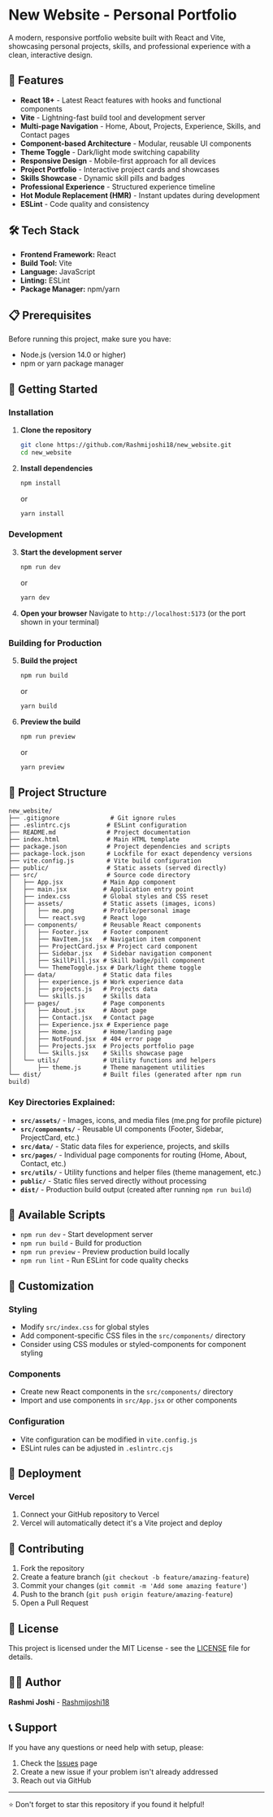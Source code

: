 # New Website - Personal Portfolio

A modern, responsive portfolio website built with React and Vite, showcasing personal projects, skills, and professional experience with a clean, interactive design.

## 🚀 Features

- **React 18+** - Latest React features with hooks and functional components
- **Vite** - Lightning-fast build tool and development server
- **Multi-page Navigation** - Home, About, Projects, Experience, Skills, and Contact pages
- **Component-based Architecture** - Modular, reusable UI components
- **Theme Toggle** - Dark/light mode switching capability
- **Responsive Design** - Mobile-first approach for all devices
- **Project Portfolio** - Interactive project cards and showcases
- **Skills Showcase** - Dynamic skill pills and badges
- **Professional Experience** - Structured experience timeline
- **Hot Module Replacement (HMR)** - Instant updates during development
- **ESLint** - Code quality and consistency

## 🛠️ Tech Stack

- **Frontend Framework:** React
- **Build Tool:** Vite
- **Language:** JavaScript
- **Linting:** ESLint
- **Package Manager:** npm/yarn

## 📋 Prerequisites

Before running this project, make sure you have:

- Node.js (version 14.0 or higher)
- npm or yarn package manager

## 🚀 Getting Started

### Installation

1. **Clone the repository**

   ```bash
   git clone https://github.com/Rashmijoshi18/new_website.git
   cd new_website
   ```

2. **Install dependencies**
   ```bash
   npm install
   ```
   or
   ```bash
   yarn install
   ```

### Development

3. **Start the development server**

   ```bash
   npm run dev
   ```

   or

   ```bash
   yarn dev
   ```

4. **Open your browser**
   Navigate to `http://localhost:5173` (or the port shown in your terminal)

### Building for Production

5. **Build the project**

   ```bash
   npm run build
   ```

   or

   ```bash
   yarn build
   ```

6. **Preview the build**
   ```bash
   npm run preview
   ```
   or
   ```bash
   yarn preview
   ```

## 📁 Project Structure

```
new_website/
├── .gitignore              # Git ignore rules
├── .eslintrc.cjs          # ESLint configuration
├── README.md              # Project documentation
├── index.html             # Main HTML template
├── package.json           # Project dependencies and scripts
├── package-lock.json      # Lockfile for exact dependency versions
├── vite.config.js         # Vite build configuration
├── public/                # Static assets (served directly)
├── src/                   # Source code directory
│   ├── App.jsx           # Main App component
│   ├── main.jsx          # Application entry point
│   ├── index.css         # Global styles and CSS reset
│   ├── assets/           # Static assets (images, icons)
│   │   ├── me.png        # Profile/personal image
│   │   └── react.svg     # React logo
│   ├── components/       # Reusable React components
│   │   ├── Footer.jsx    # Footer component
│   │   ├── NavItem.jsx   # Navigation item component
│   │   ├── ProjectCard.jsx # Project card component
│   │   ├── Sidebar.jsx   # Sidebar navigation component
│   │   ├── SkillPill.jsx # Skill badge/pill component
│   │   └── ThemeToggle.jsx # Dark/light theme toggle
│   ├── data/             # Static data files
│   │   ├── experience.js # Work experience data
│   │   ├── projects.js   # Projects data
│   │   └── skills.js     # Skills data
│   ├── pages/            # Page components
│   │   ├── About.jsx     # About page
│   │   ├── Contact.jsx   # Contact page
│   │   ├── Experience.jsx # Experience page
│   │   ├── Home.jsx      # Home/landing page
│   │   ├── NotFound.jsx  # 404 error page
│   │   ├── Projects.jsx  # Projects portfolio page
│   │   └── Skills.jsx    # Skills showcase page
│   └── utils/            # Utility functions and helpers
│       ├── theme.js      # Theme management utilities
└── dist/                 # Built files (generated after npm run build)

```

### Key Directories Explained:

- **`src/assets/`** - Images, icons, and media files (me.png for profile picture)
- **`src/components/`** - Reusable UI components (Footer, Sidebar, ProjectCard, etc.)
- **`src/data/`** - Static data files for experience, projects, and skills
- **`src/pages/`** - Individual page components for routing (Home, About, Contact, etc.)
- **`src/utils/`** - Utility functions and helper files (theme management, etc.)
- **`public/`** - Static files served directly without processing
- **`dist/`** - Production build output (created after running `npm run build`)

## 🔧 Available Scripts

- `npm run dev` - Start development server
- `npm run build` - Build for production
- `npm run preview` - Preview production build locally
- `npm run lint` - Run ESLint for code quality checks

## 🎨 Customization

### Styling

- Modify `src/index.css` for global styles
- Add component-specific CSS files in the `src/components/` directory
- Consider using CSS modules or styled-components for component styling

### Components

- Create new React components in the `src/components/` directory
- Import and use components in `src/App.jsx` or other components

### Configuration

- Vite configuration can be modified in `vite.config.js`
- ESLint rules can be adjusted in `.eslintrc.cjs`

## 🚀 Deployment

### Vercel

1. Connect your GitHub repository to Vercel
2. Vercel will automatically detect it's a Vite project and deploy

## 🤝 Contributing

1. Fork the repository
2. Create a feature branch (`git checkout -b feature/amazing-feature`)
3. Commit your changes (`git commit -m 'Add some amazing feature'`)
4. Push to the branch (`git push origin feature/amazing-feature`)
5. Open a Pull Request

## 📝 License

This project is licensed under the MIT License - see the [LICENSE](LICENSE) file for details.

## 👨‍💻 Author

**Rashmi Joshi** - [Rashmijoshi18](https://github.com/Rashmijoshi18)

## 📞 Support

If you have any questions or need help with setup, please:

1. Check the [Issues](https://github.com/Rashmijoshi18/new_website/issues) page
2. Create a new issue if your problem isn't already addressed
3. Reach out via GitHub

---

⭐ Don't forget to star this repository if you found it helpful!
